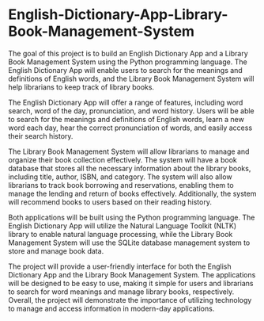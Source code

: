 # English-Dictionary-App-Library-Book-Management-System

The goal of this project is to build an English Dictionary App and a Library Book Management System using the Python programming language. 
The English Dictionary App will enable users to search for the meanings and definitions of English words, and the Library Book Management System will 
help librarians to keep track of library books.

The English Dictionary App will offer a range of features, including word search, word of the day, pronunciation, and word history.
Users will be able to search for the meanings and definitions of English words, learn a new word each day, hear the correct pronunciation of words, 
and easily access their search history.

The Library Book Management System will allow librarians to manage and organize their book collection effectively. 
The system will have a book database that stores all the necessary information about the library books, including title, author, ISBN, and category. 
The system will also allow librarians to track book borrowing and reservations, enabling them to manage the lending and return of books effectively. Additionally,
the system will recommend books to users based on their reading history.

Both applications will be built using the Python programming language. The English Dictionary App will utilize the Natural Language Toolkit (NLTK)
library to enable natural language processing, while the Library Book Management System will use the SQLite database management system to store and manage book data.

The project will provide a user-friendly interface for both the English Dictionary App and the Library Book Management System. 
The applications will be designed to be easy to use, making it simple for users and librarians to search for word meanings and manage library books, respectively. 
Overall, the project will demonstrate the importance of utilizing technology to manage and access information in modern-day applications.
